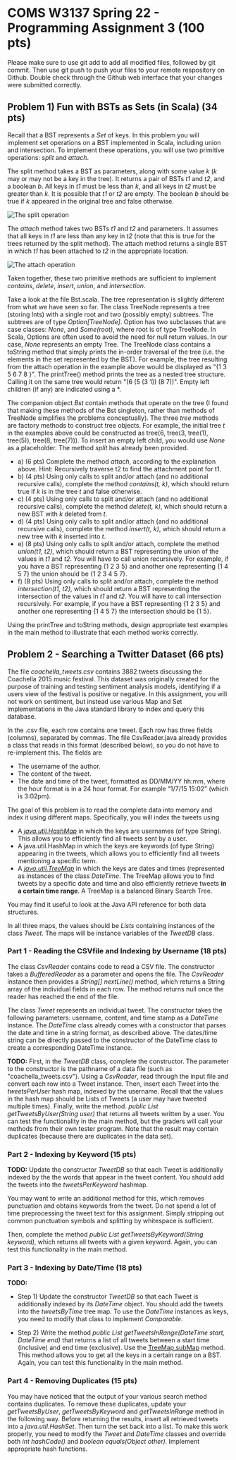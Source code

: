 # COMS W3137 Spring 22 - Programming Assignment 3 (100 pts)

Please make sure to use git add to add all modified files, followed by git commit. Then use git push to push your files to your remote respository on Github. Double check through the Github web interface that your changes were submitted correctly.

## Problem 1) Fun with BSTs as Sets (in Scala) (34 pts)

Recall that a BST represents a *Set* of keys. In this problem you will implement set operations on a BST implemented in Scala, including union and intersection. To implement these operations, you will use two primitive operations: *split* and *attach*.

The split method takes a BST as parameters, along with some value *k* (*k* may or may not be a key in the tree). It returns a pair of BSTs *t1* and *t2*, and a boolean *b*. All keys in *t1* must be less than *k*, and all keys in *t2* must be greater than *k*. It is possible that *t1* or *t2* are empty. The boolean *b* should be true if *k* appeared in the original tree and false otherwise. 

![The split operation](http://www.cs.columbia.edu/~bauer/split_operation.png)   
    
The *attach* method takes two BSTs *t1* and *t2* and parameters. It assumes that all keys in *t1* are less than any key in *t2* (note that this is true for the trees returned by the split method). The attach method returns a single BST in which *t1* has been attached to *t2* in the appropriate location.
  
![The attach operation](http://www.cs.columbia.edu/~bauer/attach_operation.png)   

Taken together, these two primitive methods are sufficient to implement *contains*, *delete*, *insert*, *union*, and *intersection*. 

Take a look at the file Bst.scala. The tree representation is slightly different from what we have seen so far. The class TreeNode represents a tree (storing Ints) with a single root and two (possibly empty) subtrees. The subtrees are of type *Option[TreeNode]*. Option has two subclasses that are case classes: *None*, and *Some(root)*, where root is of type TreeNode. In Scala, Options are often used to avoid the need for null return values. In our case, *None* represents an empty Tree. The TreeNode class contains a toString method that simply prints the in-order traversal of the tree (i.e. the elements in the set represented by the BST).  For example, the tree resulting from the attach operation in the example above would be displayed as  "{1 3 5 6 7 8 }". The printTree() method prints the tree as a nested tree structure. Calling it on the same tree would return "(6 (5 (3 1)) (8 7))". Empty left children (if any) are indicated using a *.

The companion object *Bst* contain methods that operate on the tree (I found that making these methods of the Bst singleton, rather than methods of TreeNode simplifies the problems conceptually). The three *tree* methods are factory methods to construct tree objects. For example, the initial tree *t* in the examples above could be constructed as tree(6, tree(3, tree(1), tree(5)), tree(8, tree(7))). To insert an empty left child, you would use *None* as a placeholder. The method *split* has already been provided.

* a) (6 pts) Complete the method *attach*, according to the explanation above. Hint: Recursively traverse t2 to find the attachment point for t1.
* b) (4 pts) Using only calls to split and/or attach (and no additional recursive calls), complete the method *contains(t, k)*, which should return true if *k* is in the tree *t* and false otherwise.
* c) (4 pts)  Using only calls to split and/or attach (and no additional recursive calls), complete the method *delete(t, k)*, which should return a new BST with *k* deleted from *t*.
* d) (4 pts) Using only calls to split and/or attach (and no additional recursive calls), complete the method *insert(t, k)*, which should return a new tree with *k* inserted into *t*.
* e) (8 pts) Using only calls to split and/or attach, complete the method *union(t1, t2)*, which should return a BST representing the union of the values in *t1* and *t2*. You will have to call union recursively. For example, if you have a BST representing {1 2 3 5} and another one representing {1 4 5 7} the union should be {1 2 3 4 5 7}.
* f)  (8 pts) Using only calls to split and/or attach, complete the method *intersection(t1, t2)*, which should return a BST representing the intersection of the values in *t1* and *t2*. You will have to call intersection recursively. For example, if you have a BST representing {1 2 3 5} and another one representing {1 4 5 7} the intersection should be {1 5}.

Using the printTree and toString methods, design appropriate test examples in the main method to illustrate that each method works correctly. 

## Problem 2 - Searching a Twitter Dataset (66 pts)

The file *coachella_tweets.csv* contains 3882 tweets discussing the Coachella 2015 music festival. This dataset was originally created
for the purpose of training and testing sentiment analysis models, identifying if a users view of the festival is positive or negative.
In this assignment, you will not work on sentiment, but instead use various Map and Set implementations in the Java standard library to index and query this database.

In the .csv file, each row contains one tweet. Each row has three fields (columns), separated by commas. The file CsvReader.java
already provides a class that reads in this format (described below), so you do not have to re-implement this. The fields are

* The username of the author.
* The content of the tweet.
* The date and time of the tweet, formatted as DD/MM/YY hh:mm, where the hour format is in a 24 hour format. For example “1/7/15 15:02” (which is 3:02pm).

The goal of this problem is to read the complete data into memory and index it using different maps. Specifically, you will index
the tweets using

* A [*java.util.HashMap*](https://docs.oracle.com/en/java/javase/12/docs/api/java.base/java/util/HashMap.html) in which the keys are usernames (of type String). This allows you to efficiently find all tweets sent by a user.
* A java.util.HashMap in which the keys are keywords (of type String) appearing in the tweets, which allows you to efficiently find all tweets mentioning a specific term.
* A [*java.util.TreeMap*](https://docs.oracle.com/en/java/javase/12/docs/api/java.base/java/util/HashMap.html) in which the keys are dates and times (represented as instances of the class *DateTime*. The TreeMap allows you to find tweets by a specific date and time and also efficiently retrieve tweets **in a certain time range**. A TreeMap is a balanced Binary Search Tree. 

You may find it useful to look at the Java API reference for both data structures.

In all three maps, the values should be *Lists* containing instances of the class *Tweet*. The maps will be instance variables of the *TweetDB* class.

### Part 1 - Reading the CSVfile and Indexing by Username (18 pts)

The class *CsvReade*r contains code to read a CSV file. The constructor takes a *BufferedReader* as a parameter and opens the file.
The *CsvReader* instance then provides a *String[] nextLine()* method, which returns a String array of the individual fields in each row. The method returns null once the reader has reached the end of the file.

The class *Tweet* represents an individual tweet. The constructor takes the following parameters: username, content, and time stamp as a *DateTime* instance.
The *DateTime* class already comes with a constructor that parses the date and time in a string format, as described above. The dates/time string can be directly passed to the constructor of the DateTime class to create a corresponding DateTime instance. 

**TODO:** First, in the *TweetDB* class, complete the constructor. The parameter to the constructor is the pathname of a data file (such as "coachella_tweets.csv").
Using a *CsvReader*, read through the input file and convert each row into a Tweet instance.
Then, insert each Tweet into the *tweetsPerUser* hash map, indexed by the username. Recall that the values in the hash map should be Lists of Tweets (a user may have tweeted multiple times).
Finally, write the method. *public List<Tweet> getTweetsByUser(String user)* that returns all tweets written by a user. You can test the functionality in the main method, but the graders will call your methods from their own tester program. Note that the result may contain duplicates (because there are duplicates in the data set). 
    
### Part 2 - Indexing by Keyword (15 pts)

**TODO:** Update the constructor *TweetDB* so that each Tweet is additionally indexed by the the words that appear in the tweet content. You should add the tweets into the *tweetsPerKeyword* hashmap.
    
You may want to write an additional method for this, which removes punctuation and obtains keywords from the tweet. Do not spend a lot of time preprocessing the tweet text for this assignment. Simply stripping out common punctuation symbols and splitting by whitespace is sufficient.
    
Then, complete the method *public List<Tweet> getTweetsByKeyword(String keyword)*, which returns all tweets with a given keyword.
Again, you can test this functionality in the main method.
    
    
### Part 3 - Indexing by Date/Time (18 pts)

**TODO:** 
    
* Step 1) Update the constructor *TweetDB* so that each Tweet is additionally indexed by its *DateTime* object. You should add the tweets into the *tweetsByTime* tree map. To use the *DateTime* instances as keys, you need to modify that class to implement *Comparable*.

* Step 2) Write the method *public List<Tweet> getTweetsInRange(DateTime start, DateTime end)* that returns a list of all tweets between a start time (inclusive) and end time (exclusive). Use the [TreeMap.subMap](https://docs.oracle.com/en/java/javase/11/docs/api/java.base/java/util/TreeMap.html#subMap(K,boolean,K,boolean)) method. This method allows you to get all the keys in a certain range on a BST. Again, you can test this functionality in the main method.
    
### Part 4 - Removing Duplicates (15 pts)

You may have noticed that the output of your various search method contains duplicates. To remove these duplicates, update your *getTweetsByUser*, *getTweetsByKeyword* and *getTweetsInRange* method in the following way. Before returning the results, insert all retrieved tweets into a *java.util.HashSet*. Then turn the set back into a list.
To make this work properly, you need to modify the *Tweet* and *DateTime* classes and override both *int hashCode()* and *boolean equals(Object other)*. Implement appropriate hash functions.

